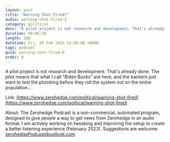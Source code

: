 ```yaml
---
layout: post
title: "Warning Shot Fired!"
audio: warning-shot-fired-2
category: political
desc: "A pilot project is not research and development. That's already done. The pilot means that what I call &quot;Biden Bucks&quot; are here, and the backers just want to test the plumbing before they roll the system out on the entire population..."
duration: 00:06:30
length: 390
datetime: Fri, 03 Feb 2023 12:00:00 +0000
tags: podcast
guid: warning-shot-fired-0
order: 0
---
```

A pilot project is not research and development. That's already done. The pilot means that what I call &quot;Biden Bucks&quot; are here, and the backers just want to test the plumbing before they roll the system out on the entire population...

Link: [https://www.zerohedge.com/political/warning-shot-fired](https://www.zerohedge.com/political/warning-shot-fired)

About: The Zerohedge Podcast is a non-commercial, automated program, designed to give people a way to get news from Zerohedge in an audio format.  I am actively working on tweaking and improving the setup to create a better listening experience (February 2023).  Suggestions are welcome: [zerohedgePodcast@outlook.com](mailto:zerohedgePodcast@outlook.com)